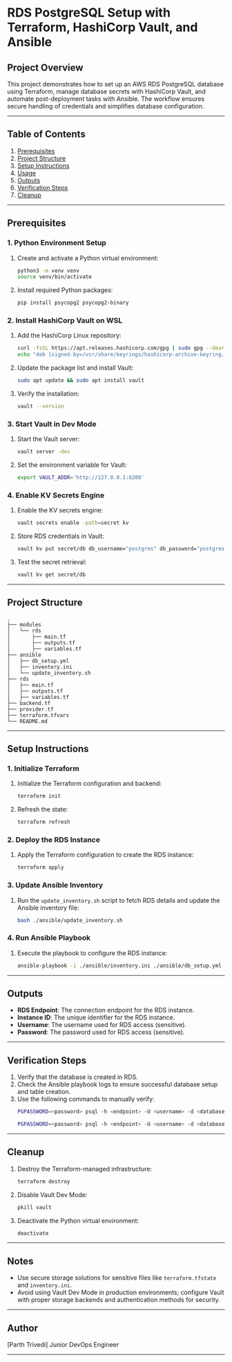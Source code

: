 # RDS PostgreSQL Setup with Terraform, HashiCorp Vault, and Ansible

## Project Overview
This project demonstrates how to set up an AWS RDS PostgreSQL database using Terraform, manage database secrets with HashiCorp Vault, and automate post-deployment tasks with Ansible. The workflow ensures secure handling of credentials and simplifies database configuration.

---

## Table of Contents
1. [Prerequisites](#prerequisites)
2. [Project Structure](#project-structure)
3. [Setup Instructions](#setup-instructions)
4. [Usage](#usage)
5. [Outputs](#outputs)
6. [Verification Steps](#verification-steps)
7. [Cleanup](#cleanup)

---

## Prerequisites

### 1. Python Environment Setup
1. Create and activate a Python virtual environment:
   ```bash
   python3 -m venv venv
   source venv/bin/activate
   ```
2. Install required Python packages:
   ```bash
   pip install psycopg2 psycopg2-binary
   ```

### 2. Install HashiCorp Vault on WSL
1. Add the HashiCorp Linux repository:
   ```bash
   curl -fsSL https://apt.releases.hashicorp.com/gpg | sudo gpg --dearmor -o /usr/share/keyrings/hashicorp-archive-keyring.gpg
   echo "deb [signed-by=/usr/share/keyrings/hashicorp-archive-keyring.gpg] https://apt.releases.hashicorp.com $(lsb_release -cs) main" | sudo tee /etc/apt/sources.list.d/hashicorp.list
   ```
2. Update the package list and install Vault:
   ```bash
   sudo apt update && sudo apt install vault
   ```
3. Verify the installation:
   ```bash
   vault --version
   ```

### 3. Start Vault in Dev Mode
1. Start the Vault server:
   ```bash
   vault server -dev
   ```
2. Set the environment variable for Vault:
   ```bash
   export VAULT_ADDR='http://127.0.0.1:8200'
   ```

### 4. Enable KV Secrets Engine
1. Enable the KV secrets engine:
   ```bash
   vault secrets enable -path=secret kv
   ```
2. Store RDS credentials in Vault:
   ```bash
   vault kv put secret/db db_username="postgres" db_password="postgres1234!"
   ```
3. Test the secret retrieval:
   ```bash
   vault kv get secret/db
   ```

---

## Project Structure
```
.
├── modules
│   └── rds
│       ├── main.tf
│       ├── outputs.tf
│       ├── variables.tf
├── ansible
│   ├── db_setup.yml
│   ├── inventory.ini
│   └── update_inventory.sh
├── rds
│   ├── main.tf
│   ├── outputs.tf
│   ├── variables.tf
├── backend.tf
├── provider.tf
├── terraform.tfvars
└── README.md
```

---

## Setup Instructions

### 1. Initialize Terraform
1. Initialize the Terraform configuration and backend:
   ```bash
   terraform init
   ```
2. Refresh the state:
   ```bash
   terraform refresh
   ```

### 2. Deploy the RDS Instance
1. Apply the Terraform configuration to create the RDS instance:
   ```bash
   terraform apply
   ```

### 3. Update Ansible Inventory
1. Run the `update_inventory.sh` script to fetch RDS details and update the Ansible inventory file:
   ```bash
   bash ./ansible/update_inventory.sh
   ```

### 4. Run Ansible Playbook
1. Execute the playbook to configure the RDS instance:
   ```bash
   ansible-playbook -i ./ansible/inventory.ini ./ansible/db_setup.yml
   ```

---

## Outputs
- **RDS Endpoint**: The connection endpoint for the RDS instance.
- **Instance ID**: The unique identifier for the RDS instance.
- **Username**: The username used for RDS access (sensitive).
- **Password**: The password used for RDS access (sensitive).

---

## Verification Steps
1. Verify that the database is created in RDS.
2. Check the Ansible playbook logs to ensure successful database setup and table creation.
3. Use the following commands to manually verify:
   ```bash
   PGPASSWORD=<password> psql -h <endpoint> -U <username> -d <database_name> -c '\dt'
   ```
   ```bash
   PGPASSWORD=<password> psql -h <endpoint> -U <username> -d <database_name> -c "SELECT grantee, table_schema, table_name, privilege_type FROM information_schema.role_table_grants WHERE grantee = 'app_user' AND table_schema = 'public';"
   ```

---

## Cleanup
1. Destroy the Terraform-managed infrastructure:
   ```bash
   terraform destroy
   ```
2. Disable Vault Dev Mode:
   ```bash
   pkill vault
   ```
3. Deactivate the Python virtual environment:
   ```bash
   deactivate
   ```

---

## Notes
- Use secure storage solutions for sensitive files like `terraform.tfstate` and `inventory.ini`.
- Avoid using Vault Dev Mode in production environments; configure Vault with proper storage backends and authentication methods for security.

---

## Author
[Parth Trivedi]
Junior DevOps Engineer

---

